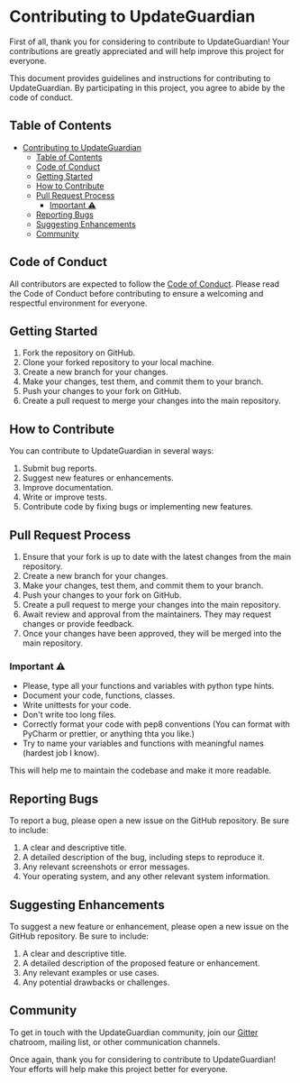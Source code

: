 # Contributing to UpdateGuardian

First of all, thank you for considering to contribute to UpdateGuardian! Your contributions are greatly appreciated and will help improve this project for everyone.

This document provides guidelines and instructions for contributing to UpdateGuardian. By participating in this project, you agree to abide by the code of conduct.

## Table of Contents

- [Contributing to UpdateGuardian](#contributing-to-updateguardian)
  - [Table of Contents](#table-of-contents)
  - [Code of Conduct](#code-of-conduct)
  - [Getting Started](#getting-started)
  - [How to Contribute](#how-to-contribute)
  - [Pull Request Process](#pull-request-process)
    - [Important ⚠️](#important-️)
  - [Reporting Bugs](#reporting-bugs)
  - [Suggesting Enhancements](#suggesting-enhancements)
  - [Community](#community)

## Code of Conduct

All contributors are expected to follow the [Code of Conduct](CODE_OF_CONDUCT.md). Please read the Code of Conduct before contributing to ensure a welcoming and respectful environment for everyone.

## Getting Started

1. Fork the repository on GitHub.
2. Clone your forked repository to your local machine.
3. Create a new branch for your changes.
4. Make your changes, test them, and commit them to your branch.
5. Push your changes to your fork on GitHub.
6. Create a pull request to merge your changes into the main repository.

## How to Contribute

You can contribute to UpdateGuardian in several ways:

1. Submit bug reports.
2. Suggest new features or enhancements.
3. Improve documentation.
4. Write or improve tests.
5. Contribute code by fixing bugs or implementing new features.

## Pull Request Process

1. Ensure that your fork is up to date with the latest changes from the main repository.
2. Create a new branch for your changes.
3. Make your changes, test them, and commit them to your branch.
4. Push your changes to your fork on GitHub.
5. Create a pull request to merge your changes into the main repository.
6. Await review and approval from the maintainers. They may request changes or provide feedback.
7. Once your changes have been approved, they will be merged into the main repository.

### Important ⚠️

- Please, type all your functions and variables with python type hints.
- Document your code, functions, classes.
- Write unittests for your code.
- Don't write too long files.
- Correctly format your code with pep8 conventions (You can format with PyCharm or prettier, or anything thta you like.)
- Try to name your variables and functions with meaningful names (hardest job I know).

This will help me to maintain the codebase and make it more readable.

## Reporting Bugs

To report a bug, please open a new issue on the GitHub repository. Be sure to include:

1. A clear and descriptive title.
2. A detailed description of the bug, including steps to reproduce it.
3. Any relevant screenshots or error messages.
4. Your operating system, and any other relevant system information.

## Suggesting Enhancements

To suggest a new feature or enhancement, please open a new issue on the GitHub repository. Be sure to include:

1. A clear and descriptive title.
2. A detailed description of the proposed feature or enhancement.
3. Any relevant examples or use cases.
4. Any potential drawbacks or challenges.

## Community

To get in touch with the UpdateGuardian community, join our [Gitter](https://gitter.im) chatroom, mailing list, or other communication channels.

Once again, thank you for considering to contribute to UpdateGuardian! Your efforts will help make this project better for everyone.
